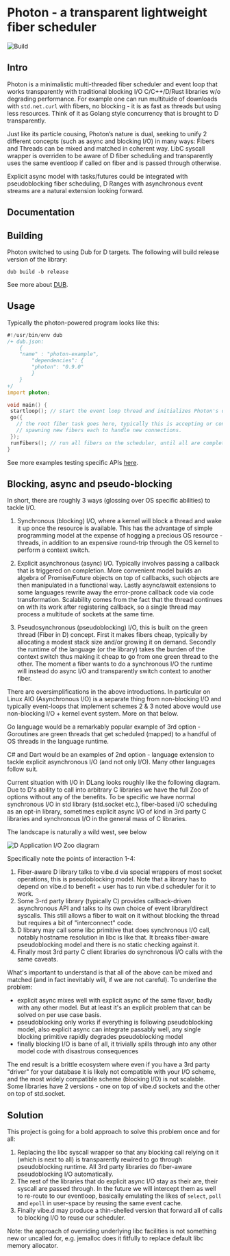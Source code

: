 # Photon - a transparent lightweight fiber scheduler

![Build](https://github.com/DmitryOlshansky/photon/actions/workflows/build.yml/badge.svg)

## Intro

Photon is a minimalistic multi-threaded fiber scheduler and event loop that works transparently with traditional blocking I/O C/C++/D/Rust libraries w/o degrading performance. For example one can run multituide of downloads with `std.net.curl` with fibers, no blocking - it is as fast as threads but using less resources. Think of it as Golang style concurrency that is brought to D transparently.

Just like its particle cousing, Photon’s nature is dual, seeking to unify 2 different concepts (such as async and blocking I/O) in many ways:
Fibers and Threads can be mixed and matched in coherent way. 
LibC syscall wrapper is overriden to be aware of D fiber scheduling and transparently uses the same eventloop if called on fiber and is passed through otherwise.

Explicit async model with tasks/futures could be integrated with pseudoblocking fiber scheduling,
D Ranges with asynchronous event streams are a natural extension looking forward.

## Documentation



## Building

Photon switched to using Dub for D targets. The following will build release version of the library:
```
dub build -b release

```
See more about [DUB](https://dub.pm/getting-started/first-steps/#building-a-third-party-project).

## Usage

Typically the photon-powered program looks like this:

```d
#!/usr/bin/env dub
/+ dub.json:
    {
	"name" : "photon-example",
        "dependencies": {
		"photon": "0.9.0"
        }
    }
+/
import photon;

void main() {
 startloop(); // start the event loop thread and initializes Photon's data structures
 go({
   // the root fiber task goes here, typically this is accepting or connecting sockets,
   // spawning new fibers each to handle new connections.
 });
 runFibers(); // run all fibers on the scheduler, until all are completed
}
```
See more examples testing specific APIs [here](https://github.com/DmitryOlshansky/photon/tree/master/examples).


## Blocking, async and pseudo-blocking

In short, there are roughly 3 ways (glossing over OS specific abilities) to tackle I/O.

1. Synchronous (blocking) I/O, where a kernel will block a thread and wake it up once the resource is available. This has the advantage of simple programming model at the expense of hogging a precious OS resource - threads, in addition to an expensive round-trip through the OS kernel to perform a context switch.

2. Explicit asynchronous (async) I/O. Typically involves passing a callback that is triggered on completion. More convenient model builds an algebra of Promise/Future objects on top of callbacks, such objects are then manipulated in a functional way. Lastly async/await extensions to some languages rewrite away the error-prone callback code via code transformation. Scalability comes from the fact that the thread continues on with its work after registering callback, so a single thread may process a multitude of sockets at the same time.

3. Pseudosynchronous (pseudoblocking) I/O, this is built on the green thread (Fiber in D) concept. First it makes fibers cheap, typically by allocating a modest stack size and/or growing it on demand. Secondly the runtime of the language (or the library) takes the burden of the context switch thus making it cheap to go from one green thread to the other. The moment a fiber wants to do a synchronous I/O the runtime will instead do async I/O and transparently switch context to another fiber.

There are oversimplifications in the above introductions. In particular on Linux AIO (Asynchronous I/O) is a separate thing from non-blocking I/O and typically event-loops that implement schemes 2 & 3 noted above would use non-blocking I/O + kernel event system. More on that below.

Go language would be a remarkably popular example of 3rd option - Goroutines are green threads that get scheduled (mapped) to a handful of OS threads in the language runtime.

C# and Dart would be an examples of 2nd option - language extension to tackle explicit asynchronous I/O (and not only I/O). Many other languages follow suit.

Current situation with I/O in DLang looks roughly like the following diagram. Due to D's ability to call into arbitrary C libraries we have the full Zoo of options without any of the benefits. To be specific we have normal synchronous I/O in std library (std.socket etc.), fiber-based I/O scheduling as an opt-in library, sometimes explicit async I/O of kind in 3rd party C libraries and synchronous I/O in the general mass of C libraries.

The landscape is naturally a wild west, see below

![D Application I/O Zoo diagram](img/DApp.png)

Specifically note the points of interaction 1-4:
1. Fiber-aware D library talks to vibe.d via special wrappers of most socket operations, this is pseudoblocking model. Note that a library has to depend on vibe.d to benefit + user has to run vibe.d scheduler for it to work.
2. Some 3-rd party library (typically C) provides callback-driven asynchronous API and talks to its own choice of event library/direct syscalls. This still allows a fiber to wait on it without blocking the thread but requires a bit of "interconnect" code.
3. D library may call some libc primitive that does synchronous I/O call, notably hostname resolution in libc is like that. It breaks fiber-aware pseudoblocking model and there is no static checking against it.
4. Finally most 3rd party C client libraries do synchronous I/O calls with the same caveats.

What's important to understand is that all of the above can be mixed and matched (and in fact inevitably will, if we are not careful). To underline the problem:
 - explicit async mixes well with explicit async of the same flavor, badly with any other model. But at least it's an explicit problem that can be solved on per use case basis.
 - pseudoblocking only works if everything is following pseudoblocking model, also explicit async can integrate passably well, any single blocking primitive rapidly degrades pseudoblocking model
- finally blocking I/O is bane of all, it trivially spills through into any other model code with disastrous consequences

The end result is a brittle ecosystem where even if you have a 3rd party "driver" for your database it is likely not compatible with your I/O scheme, and the most widely compatible scheme (blocking I/O) is not scalable. Some libraries have 2 versions - one on top of vibe.d sockets and the other on top of std.socket.

## Solution

This project is going for a bold approach to solve this problem once and for all:
1. Replacing the libc syscall wrapper so that any blocking call relying on it (which is next to all) is transparently rewired to go through pseudoblocking runtime. All 3rd party libraries do fiber-aware pseudoblocking I/O automatically.
2. The rest of the libraries that do explicit async I/O stay as their are, their syscall are passed through. In the future we will intercept them as well to re-route to our eventloop, basically emulating the likes of `select`, `poll` and `epoll` in user-space by reusing the same event cache.
3. Finally vibe.d may produce a thin-shelled version that forward all of calls to blocking I/O to reuse our scheduler.

Note: the approach of overriding underlying libc facilities is not something new or uncalled for, e.g. jemalloc does it fitfully to replace default libc memory allocator.
